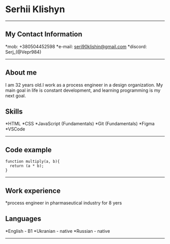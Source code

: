 # **Serhii Klishyn**

---

## **My Contact Information**

\*mob: +380504452598
\*e-mail: serj90klishin@gmail.com
\*discord: Serj\_(@Vepr984)

---

## **About me**

I am 32 years old.I work as a process engineer in a design organization. My main goal in life is constant development, and learning programming is my next goal.

## **Skills**

\*HTML
\*CSS
\*JavaScript (Fundamentals)
\*Git (Fundamentals)
\*Figma
\*VSCode

---

## **Code example**

```
function multiply(a, b){
  return (a * b);
}
```

---

## **Work experience**

\*process engineer in pharmaseutical industry for 8 yers

## **Languages**

\*English - B1
\*Ukranian - native
\*Russian - native

---
